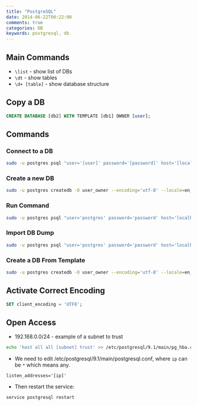 ```yaml
---
title: "PostgreSQL"
date: 2014-06-22T00:22:00
comments: true
categories: DB
keywords: postgresql, db
---
```


## Main Commands
* `\list` - show list of DBs
* `\dt` - show tables
* `\d+ [table]` - show database structure

## Copy a DB
```sql
CREATE DATABASE [db2] WITH TEMPLATE [db1] OWNER [user];
```

## Commands

### Connect to a DB

```bash
sudo -u postgres psql "user='[user]' password='[password]' host='[localhost]' port='[port]' dbname='[db_name]'"
```

### Create a new DB
```bash
sudo -u postgres createdb -O user_owner --encoding='utf-8' --locale=en_US.utf8 my_database
```

### Run Command
```bash
sudo -u postgres psql "user='postgres' password='password' host='localhost' port='5432' dbname=my_database" -c "CREATE EXTENSION postgis";
```

### Import DB Dump
```bash
sudo -u postgres psql "user='postgres' password='password' host='localhost' port='5432' dbname=my_database" -f file.sql
```

### Create a DB From Template
```bash
sudo -u postgres createdb -O user_owner --encoding='utf-8' --locale=en_US.utf8 -T my_database my_database2
```

## Activate Correct Encoding
```sql
SET client_encoding = 'UTF8';
```

## Open Access
* 192.168.0.0/24 - example of a subnet to trust

```bash
echo 'host all all [subnet] trust' >> /etc/postgresql/9.1/main/pg_hba.conf
```

* We need to edit /etc/postgresql/9.1/main/postgresql.conf, where `ip` can be `*` which means any.

`listen_addresses='[ip]'`

* Then restart the service:

```bash
service postgresql restart
```
